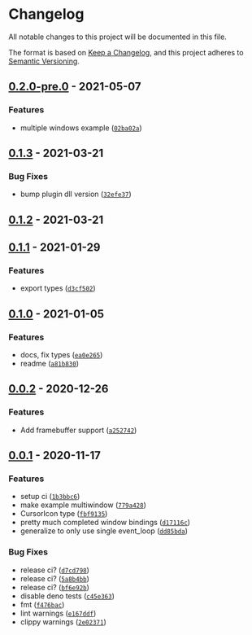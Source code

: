 # Changelog

All notable changes to this project will be documented in this file.

The format is based on [Keep a Changelog], and this project adheres to
[Semantic Versioning].

## [0.2.0-pre.0] - 2021-05-07

### Features

- multiple windows example ([`02ba02a`])

## [0.1.3] - 2021-03-21

### Bug Fixes

- bump plugin dll version ([`32efe37`])

## [0.1.2] - 2021-03-21

## [0.1.1] - 2021-01-29

### Features

- export types ([`d3cf502`])

## [0.1.0] - 2021-01-05

### Features

- docs, fix types ([`ea0e265`])
- readme ([`a81b830`])

## [0.0.2] - 2020-12-26

### Features

- Add framebuffer support ([`a252742`])

## [0.0.1] - 2020-11-17

### Features

- setup ci ([`1b3bbc6`])
- make example multiwindow ([`779a428`])
- CursorIcon type ([`fbf9135`])
- pretty much completed window bindings ([`d17116c`])
- generalize to only use single event_loop ([`dd85bda`])

### Bug Fixes

- release ci? ([`d7cd798`])
- release ci? ([`5a8b4bb`])
- release ci? ([`bf6e92b`])
- disable deno tests ([`c45e363`])
- fmt ([`f476bac`])
- lint warnings ([`e167ddf`])
- clippy warnings ([`2e02371`])

[keep a changelog]: https://keepachangelog.com/en/1.0.0/
[semantic versioning]: https://semver.org/spec/v2.0.0.html
[0.2.0-pre.0]: https://github.com/denosaurs/pane/compare/0.1.3...0.2.0-pre.0
[`02ba02a`]: https://github.com/denosaurs/pane/commit/02ba02a339ff832f163a8b1635774f96604009d3
[0.1.3]: https://github.com/denosaurs/pane/compare/0.1.2...0.1.3
[`32efe37`]: https://github.com/denosaurs/pane/commit/32efe37dfeb751c2c2171b0d44a887534bc38e64
[0.1.2]: https://github.com/denosaurs/pane/compare/0.1.1...0.1.2
[0.1.1]: https://github.com/denosaurs/pane/compare/0.1.0...0.1.1
[`d3cf502`]: https://github.com/denosaurs/pane/commit/d3cf50210a157d5383a727c603dd05af0dad2adc
[0.1.0]: https://github.com/denosaurs/pane/compare/0.0.2...0.1.0
[`ea0e265`]: https://github.com/denosaurs/pane/commit/ea0e2651ef4a0d556a2ffe5ea00f27f6aeb92d20
[`a81b830`]: https://github.com/denosaurs/pane/commit/a81b830b6862f8385e2392803acf153e015a2c2e
[0.0.2]: https://github.com/denosaurs/pane/compare/0.0.1...0.0.2
[`a252742`]: https://github.com/denosaurs/pane/commit/a2527422ab7f942563ca77500e78e50533dc7b9e
[0.0.1]: https://github.com/denosaurs/pane/compare/0.0.1
[`1b3bbc6`]: https://github.com/denosaurs/pane/commit/1b3bbc66ceeaf757ef73a2516b7d1ccd1ed4a550
[`779a428`]: https://github.com/denosaurs/pane/commit/779a42817105986d9930a7bcc45161af8dc5963e
[`fbf9135`]: https://github.com/denosaurs/pane/commit/fbf91353db1b90dd171f0de83a8f59fa506aaf81
[`d17116c`]: https://github.com/denosaurs/pane/commit/d17116c8c666ef2609101cf89c4c6a81fec091c3
[`dd85bda`]: https://github.com/denosaurs/pane/commit/dd85bdac905b613de0eac7867aee556bb89e651a
[`d7cd798`]: https://github.com/denosaurs/pane/commit/d7cd798813ef2359007ce21becb27faa9cb6153d
[`5a8b4bb`]: https://github.com/denosaurs/pane/commit/5a8b4bb1c2955d231192904ca81016b85b07222c
[`bf6e92b`]: https://github.com/denosaurs/pane/commit/bf6e92b24991afab70f51f93acf4e2511d47dd2a
[`c45e363`]: https://github.com/denosaurs/pane/commit/c45e363828fc7872e2067a90532fb3294e77f7d1
[`f476bac`]: https://github.com/denosaurs/pane/commit/f476bacb257f60da6cc1a22c2525002fbe8f2d2c
[`e167ddf`]: https://github.com/denosaurs/pane/commit/e167ddf99d6a95b2540ebb400845849b93f991ac
[`2e02371`]: https://github.com/denosaurs/pane/commit/2e02371f0501b9068121ea623d242c39db751be7
